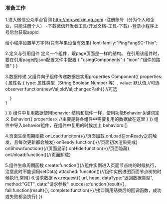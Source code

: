 ### 准备工作
1.进入微信公众平台官网
  http://mp.weixin.qq.com
  -注册账号（分为个人和企业，只能注册个人）
  -下载微信开发者工具(开发文档-工具-下载)
  -登录小程序上号后台获取appid

给小程序设置苹方字体(只有苹果设备有效果)
font-family:"PingFangSC-Thin";

2.定义与引用组件
定义一个组件，跟page页面是一样的结构。
在引用该组件时，要在引用page的json配置文件中配置
{
  "usingComponents":{
    "icon":"组件的路径"
  }
}

3.数据传递
父组件向子组件传递数据是实用properties
Component({
  properties:{
    属性名:{
      type: 属性类型（String,Boolean,Number 等）,
      value: 默认值,//可选
      observer:function(newVal,oldVal,changedPath){
        //可选

      }
    }
  }
})
组件中复用数据使用behavior
结构和组件一样，使用功能Behavior关键词定义
Behavior({
    properties:{
      //主要是将各组件中需要复用的数据放在这里
    }
})
组件中导入behavior组件，在组件中复用的时候加上
behaviors:[]


4.页面生命周期函数
onLoad:funciton(){//页面加载,onLoad在onReady之前触发，且每次更新都会触发}
onReady:function(){//页面初次渲染完成}
onShow:function(){//页面显示}
onHide:function(){//页面隐藏}
onUnload:function(){//页面卸载}

5.组件生命周期函数
create:function(){//组件实例进入页面节点树的时候执行，注意此时不能调用setData}
attached: funciton(){//组件实例进图页面节点树的时候执行,常用}
6.请求数据
wx.request({
    url,
    head,
    dataType:"返回数据类型",
    method:"GET",
    data:"请求参数",
    success:function(result){},
    fail:function(result){},
    complete:function(){//接口调用结束后的回调函数，成功或失败都会执行}
  })
